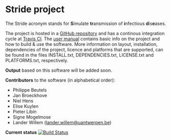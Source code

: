 # Stride project 

The Stride acronym stands for **S**imulate **tr**ansmission of **i**nfectious **d**is**e**ases.
 
The project is hosted in a [GitHub repository](https://github.com/lwillem/stride.git) and has a continous integration cycle at [Travis CI](https://travis-ci.com/lwillem/stride). The [user manual](https://github.com/lwillem/stride/blob/master/doc/latex/UserManual.pdf) contains basic info on the project and how to build & use the software. More information on layout, installation, dependencies of the project, licence and platforms that are supported, can be found in the files INSTALL.txt, DEPENDENCIES.txt, LICENSE.txt and PLATFORMS.txt, respectively.

**Output** based on this software will be added soon.

**Contributors** to the software (in alphabetical order):

* Philippe Beutels
* Jan Broeckhove
* Niel Hens
* Elise Kuylen
* Pieter Libin
* Signe Mogelmose 
* Lander Willem (lander.willem@uantwerpen.be)

**Current status** [![Build Status](https://travis-ci.com/lwillem/stride.svg?token=PmdTgzYvcxspdEatpvHz&branch=master)](https://travis-ci.com/lwillem/stride)
